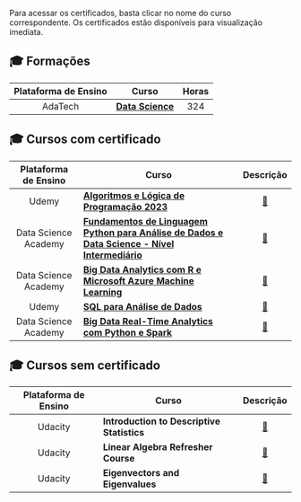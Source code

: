 Para acessar os certificados, basta clicar no nome do curso correspondente. Os certificados estão disponíveis para visualização imediata.

## 🎓 Formações

| Plataforma de Ensino |                   Curso                        | Horas |
| :-------------------:| ---------------------------------------------- | :--------:| 
|     AdaTech            | [**Data Science**](https://github.com/leticiadluz/Certificados/blob/main/Certificados/ada.pdf) | 324 |


## 🎓 Cursos com certificado

| Plataforma de Ensino |                   Curso                        | Descrição |
| :-------------------:| ---------------------------------------------- | :--------:| 
|     Udemy            | [**Algoritmos e Lógica de Programação 2023**](https://github.com/leticiadluz/Certificados/blob/main/Certificados/Udemy%20-%20Algoritmos%20e%20L%C3%B3gica%20de%20Programa%C3%A7%C3%A3o%202023.pdf) | [📝][1] |
|     Data Science Academy          | [**Fundamentos de Linguagem Python para Análise de Dados e Data Science - Nível Intermediário**](https://github.com/leticiadluz/Certificados/blob/main/Certificados/certificate-fundamentos-de-linguagem-python-para-analise-de-dados-e-data-science-6462a77c2c9340d87a071e3a.pdf)|[📝][2]| 
|     Data Science Academy          | [**Big Data Analytics com R e Microsoft Azure Machine Learning**](https://github.com/leticiadluz/Certificados/blob/main/Certificados/certificate-big-data-analytics-com-r-e-microsoft-azure-machine-learning-57b1584047d7dd80cc8b4570.pdf)|[📝][3]| 
|     Udemy         | [**SQL para Análise de Dados**](https://github.com/leticiadluz/Certificados/blob/main/Certificados/Udemy%20-%20SQL%20para%20An%C3%A1lise%20de%20Dados%20-%20do%20B%C3%A1sico%20ao%20Avan%C3%A7ado.pdf)|[📝][7]| 
|     Data Science Academy         | [**Big Data Real-Time Analytics com Python e Spark**](https://github.com/leticiadluz/Certificados/blob/main/Certificados/certificate-big-data-real-time-analytics-com-python-e-spark-57e4c3bd47d7dd281c8b4568.pdf)|[📝][8]|


## 🎓 Cursos sem certificado

| Plataforma de Ensino |                   Curso                        | Descrição |
| :------------------: | ---------------------------------------------- |:--------: | 
|      Udacity         | **Introduction to Descriptive Statistics**|[📝][4]| 
|      Udacity         | **Linear Algebra Refresher Course**|[📝][5]|
|      Udacity         | **Eigenvectors and Eigenvalues**|[📝][6]|

<!-- -=- # --- REFERÊNCIAS --- # -=- -->
[1]:https://github.com/leticiadluz/Certificados/blob/main/Certificados/Algoritmos%20e%20L%C3%B3gica%20de%20Programa%C3%A7%C3%A3o%202023%20-%20O%20Curso%20COMPLETO
[2]:https://github.com/leticiadluz/Certificados/blob/main/Certificados/Fundamentos%20de%20Linguagem%20Python
[3]:https://github.com/leticiadluz/Certificados/blob/main/Certificados/Big%20Data%20Analytics%20com%20R%20e%20Microsoft%20Azure%20Machine%20Learning
[4]:https://github.com/leticiadluz/Certificados/blob/main/Certificados/Introduction%20to%20Descriptive%20Statistics
[5]: https://github.com/leticiadluz/Certificados/blob/main/Certificados/Linear%20Algebra%20Refresher%20Course
[6]:https://github.com/leticiadluz/Certificados/blob/main/Certificados/Eigenvectors%20and%20Eigenvalues
[7]:https://github.com/leticiadluz/Certificados/blob/main/Certificados/SQL%20para%20An%C3%A1lise%20de%20Dados
[8]:https://github.com/leticiadluz/Certificados/blob/main/Certificados/Big%20Data%20Real-Time%20Analytics%20com%20Python%20e%20Spark
